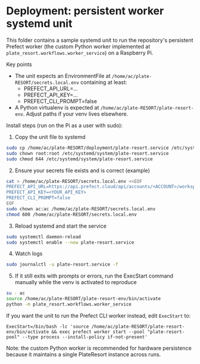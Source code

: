 # Deployment: persistent worker systemd unit

This folder contains a sample systemd unit to run the repository's persistent Prefect worker (the custom Python worker implemented at `plate_resort.workflows.worker_service`) on a Raspberry Pi.

Key points
- The unit expects an EnvironmentFile at `/home/ac/plate-RESORT/secrets.local.env` containing at least:
  - PREFECT_API_URL=...
  - PREFECT_API_KEY=...
  - PREFECT_CLI_PROMPT=false
- A Python virtualenv is expected at `/home/ac/plate-RESORT/plate-resort-env`. Adjust paths if your venv lives elsewhere.

Install steps (run on the Pi as a user with sudo):

1) Copy the unit file to systemd

```bash
sudo cp /home/ac/plate-RESORT/deployment/plate-resort.service /etc/systemd/system/plate-resort.service
sudo chown root:root /etc/systemd/system/plate-resort.service
sudo chmod 644 /etc/systemd/system/plate-resort.service
```

2) Ensure your secrets file exists and is correct (example)

```bash
cat > /home/ac/plate-RESORT/secrets.local.env <<EOF
PREFECT_API_URL=https://api.prefect.cloud/api/accounts/<ACCOUNT>/workspaces/<WORKSPACE>
PREFECT_API_KEY=<YOUR_API_KEY>
PREFECT_CLI_PROMPT=false
EOF
sudo chown ac:ac /home/ac/plate-RESORT/secrets.local.env
chmod 600 /home/ac/plate-RESORT/secrets.local.env
```

3) Reload systemd and start the service

```bash
sudo systemctl daemon-reload
sudo systemctl enable --now plate-resort.service
```

4) Watch logs

```bash
sudo journalctl -u plate-resort.service -f
```

5) If it still exits with prompts or errors, run the ExecStart command manually while the venv is activated to reproduce

```bash
su - ac
source /home/ac/plate-RESORT/plate-resort-env/bin/activate
python -m plate_resort.workflows.worker_service
```

If you want the unit to run the Prefect CLI worker instead, edit `ExecStart` to:

```text
ExecStart=/bin/bash -lc 'source /home/ac/plate-RESORT/plate-resort-env/bin/activate && exec prefect worker start --pool "plate-resort-pool" --type process --install-policy if-not-present'
```

Note: the custom Python worker is recommended for hardware persistence because it maintains a single PlateResort instance across runs.
